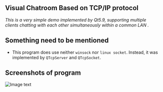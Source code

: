 ## Visual Chatroom Based on TCP/IP protocol 
 _This is a very simple demo implemented by Qt5.9, supporting multiple clients chatting with each other simultaneously within a common LAN ._

## Something need to be mentioned 
 - This program does use neither `winsock` nor `linux socket`. Instead, it was implemented by `QTcpServer` and `QTcpSocket`.

## Screenshots of program
![Image text](https://github.com/HFUTer-cen/Qt5-chatroom/blob/master/screenshot.png)

